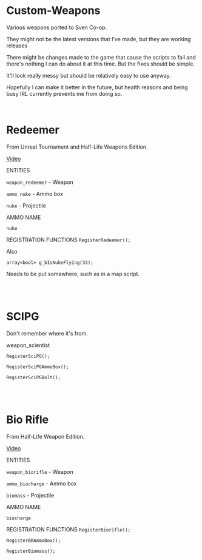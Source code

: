 # Custom-Weapons
Various weapons ported to Sven Co-op.

They might not be the latest versions that I've made, but they are working releases

There might be changes made to the game that cause the scripts to fail and there's nothing I can do about it at this time. But the fixes should be simple.

It'll look really messy but should be relatively easy to use anyway.

Hopefully I can make it better in the future, but health reasons and being busy IRL currently prevents me from doing so.

<BR>

# Redeemer
From Unreal Tournament and Half-Life Weapons Edition.

[Video](https://youtu.be/Z9VHXZgFfbc)

ENTITIES

`weapon_redeemer` - Weapon

`ammo_nuke` - Ammo box

`nuke` - Projectile

AMMO NAME

`nuke`

REGISTRATION FUNCTIONS
`RegisterRedeemer();`

Also

`array<bool> g_bIsNukeFlying(33);`

Needs to be put somewhere, such as in a map script.


<BR>
<BR>

# SCIPG

Don't remember where it's from.

weapon_scientist


`RegisterSciPG();`

`RegisterSciPGAmmoBox();`

`RegisterSciPGBolt();`


<BR>
<BR>

# Bio Rifle

From Half-Life Weapon Edition.

[Video](https://youtu.be/0IRgOqIsMRg)

ENTITIES

`weapon_biorifle` - Weapon

`ammo_biocharge` - Ammo box

`biomass` - Projectile

AMMO NAME

`biocharge`

REGISTRATION FUNCTIONS
`RegisterBiorifle();`

`RegisterBRAmmoBox();`

`RegisterBiomass();`
